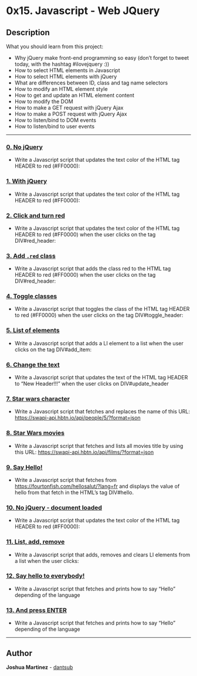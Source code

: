 # 0x15. Javascript - Web JQuery

## Description

What you should learn from this project:

* Why jQuery make front-end programming so easy (don’t forget to tweet today, with the hashtag #ilovejquery :))
* How to select HTML elements in Javascript
* How to select HTML elements with jQuery
* What are differences between ID, class and tag name selectors
* How to modify an HTML element style
* How to get and update an HTML element content
* How to modify the DOM
* How to make a GET request with jQuery Ajax
* How to make a POST request with jQuery Ajax
* How to listen/bind to DOM events
* How to listen/bind to user events

---

### [0. No jQuery](./0-script.js)

* Write a Javascript script that updates the text color of the HTML tag HEADER to red (#FF0000):

### [1. With jQuery](./1-script.js)

* Write a Javascript script that updates the text color of the HTML tag HEADER to red (#FF0000):

### [2. Click and turn red](./2-script.js)

* Write a Javascript script that updates the text color of the HTML tag HEADER to red (#FF0000) when the user clicks on the tag DIV#red_header:

### [3. Add `.red` class](./3-script.js)

* Write a Javascript script that adds the class red to the HTML tag HEADER to red (#FF0000) when the user clicks on the tag DIV#red_header:

### [4. Toggle classes](./4-script.js)

* Write a Javascript script that toggles the class of the HTML tag HEADER to red (#FF0000) when the user clicks on the tag DIV#toggle_header:

### [5. List of elements](./5-script.js)

* Write a Javascript script that adds a LI element to a list when the user clicks on the tag DIV#add_item:

### [6. Change the text](./6-script.js)

* Write a Javascript script that updates the text of the HTML tag HEADER to “New Header!!!” when the user clicks on DIV#update_header

### [7. Star wars character](./7-script.js)

* Write a Javascript script that fetches and replaces the name of this URL: <https://swapi-api.hbtn.io/api/people/5/?format=json>

### [8. Star Wars movies](./8-script.js)

* Write a Javascript script that fetches and lists all movies title by using this URL: <https://swapi-api.hbtn.io/api/films/?format=json>

### [9. Say Hello!](./9-script.js)

* Write a Javascript script that fetches from <https://fourtonfish.com/hellosalut/?lang=fr> and displays the value of hello from that fetch in the HTML’s tag DIV#hello.

### [10. No jQuery - document loaded](./100-script.js)

* Write a Javascript script that updates the text color of the HTML tag HEADER to red (#FF0000):

### [11. List, add, remove](./101-script.js)

* Write a Javascript script that adds, removes and clears LI elements from a list when the user clicks:

### [12. Say hello to everybody!](./102-script.js)

* Write a Javascript script that fetches and prints how to say “Hello” depending of the language

### [13. And press ENTER](./103-script.js)

* Write a Javascript script that fetches and prints how to say “Hello” depending of the language

---

## Author

**Joshua Martinez** - [dantsub](https://github.com/dantsub)
